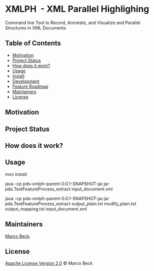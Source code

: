 # XMLPH  - XML Parallel Highlighing

Command line Tool to Record, Annotate, and Visualize and Parallel Structures in XML Documents

## Table of Contents

- [Motivation](#motivation)
- [Project Status](#project-status)
- [How does it work?](#how-does-it-work)
- [Usage](#usage)
- [Install](#install)
- [Development](#development)
- [Feature Roadmap](#feature-roadmap)
- [Maintainers](#maintainers)
- [License](#license)


## Motivation



## Project Status


## How does it work?



## Usage

mvn install

java -cp pds-xmlph-parent-0.0.1-SNAPSHOT-jar.jar pds.TextFeatureProcess_extract input_document.xml

java -cp pds-xmlph-parent-0.0.1-SNAPSHOT-jar.jar pds.TextFeatureProcess_extract output_plain.txt modify_plain.txt output_mapping.txt input_document.xml



## Maintainers

[Marco Beck](https://github.com/BeckMarco).


## License

[Apache License Version 2.0](LICENSE) © Marco Beck






